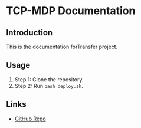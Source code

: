 # TCP-MDP Documentation

## Introduction
This is the documentation forTransfer project.

## Usage
1. Step 1: Clone the repository.
2. Step 2: Run `bash deploy.sh`.

## Links
- [GitHub Repo](https://github.com/YyyyyyiZ/AHD4Inventory)